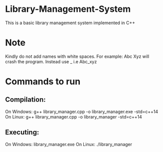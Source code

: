 # Library-Management-System
This is a basic library management system implemented in C++

# Note
Kindly do not add names with white spaces. For example: Abc Xyz will crash the program. Instead use _ i.e Abc_xyz

# Commands to run

Compilation:
---------------------

On Windows: g++ library_manager.cpp -o library_manager.exe -std=c++14
On Linux:   g++ library_manager.cpp -o library_manager -std=c++14


Executing:
---------------------
On Windows: library_manager.exe
On Linux:   ./library_manager
